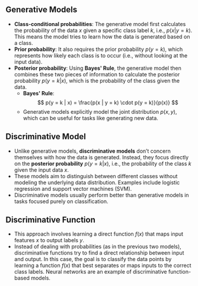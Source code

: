 ## Generative Models
   - **Class-conditional probabilities**: The generative model first calculates the probability of the data $x$ given a specific class label $k$, i.e., $p(x | y = k)$. This means the model tries to learn how the data is generated based on a class.
   - **Prior probability**: It also requires the prior probability $p(y = k)$, which represents how likely each class is to occur (i.e., without looking at the input data).
   - **Posterior probability**: Using **Bayes' Rule**, the generative model then combines these two pieces of information to calculate the posterior probability $p(y = k | x)$, which is the probability of the class given the data. 
     - **Bayes' Rule**: 
       $$
       p(y = k | x) = \frac{p(x | y = k) \cdot p(y = k)}{p(x)}
       $$
     - Generative models explicitly model the joint distribution $p(x, y)$, which can be useful for tasks like generating new data.
## **Discriminative Model**
   - Unlike generative models, **discriminative models** don’t concern themselves with how the data is generated. Instead, they focus directly on the **posterior probability** $p(y = k | x)$, i.e., the probability of the class $k$ given the input data $x$. 
   - These models aim to distinguish between different classes without modeling the underlying data distribution. Examples include logistic regression and support vector machines (SVM).
   - Discriminative models usually perform better than generative models in tasks focused purely on classification.
## Discriminative Function
   - This approach involves learning a direct function $f(x)$ that maps input features $x$ to output labels $y$.
   - Instead of dealing with probabilities (as in the previous two models), discriminative functions try to find a direct relationship between input and output. In this case, the goal is to classify the data points by learning a function $f(x)$ that best separates or maps inputs to the correct class labels. Neural networks are an example of discriminative function-based models.
   